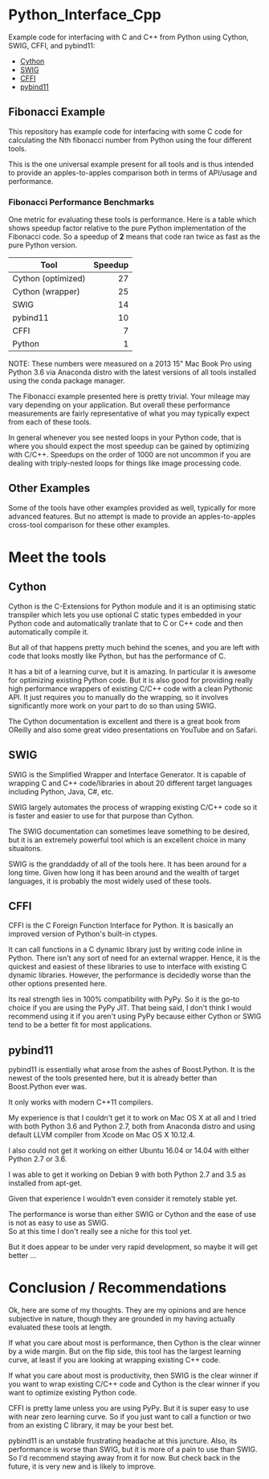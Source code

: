 # Python_Interface_Cpp
Example code for interfacing with C and C++ from Python using Cython, SWIG, CFFI, and pybind11:

* [Cython](http://cython.org)
* [SWIG](http://www.swig.org)
* [CFFI](http://cffi.readthedocs.io)
* [pybind11](https://github.com/pybind/pybind11)

## Fibonacci Example
This repository has example code for interfacing with some C code for calculating the Nth
fibonacci number from Python using the four different tools.

This is the one universal example present for all tools and is thus intended to provide
an apples-to-apples comparison both in terms of API/usage and performance.

### Fibonacci Performance Benchmarks
One metric for evaluating these tools is performance.  Here is a table which shows speedup
factor relative to the pure Python implementation of the Fibonacci code.  So a speedup of **2**
means that code ran twice as fast as the pure Python version.

| Tool               | Speedup |
| ------------------ | -------:|
| Cython (optimized) | 27      |
| Cython (wrapper)   | 25      |
| SWIG               | 14      |
| pybind11           | 10      |
| CFFI               |  7      |
| Python             |  1      |

NOTE: These numbers were measured on a 2013 15" Mac Book Pro using Python 3.6 via Anaconda distro
with the latest versions of all tools installed using the conda package manager.

The Fibonacci example presented here is pretty trivial.  Your mileage may vary depending on your
application.  But overall these performance measurements are fairly representative of what you
may typically expect from each of these tools.  

In general whenever you see nested loops in your Python code, that is where you should expect the
most speedup can be gained by optimizing with C/C++.  Speedups on the order of 1000 are not
uncommon if you are dealing with triply-nested loops for things like image processing code.

## Other Examples
Some of the tools have other examples provided as well, typically for more advanced features.
But no attempt is made to provide an apples-to-apples cross-tool comparison for these other
examples.

# Meet the tools

## Cython
Cython is the C-Extensions for Python module and it is an optimising static transpiler which
lets you use optional C static types embedded in your Python code and automatically tranlate
that to C or C++ code and then automatically compile it.

But all of that happens pretty much behind the scenes, and you are left with code that looks
mostly like Python, but has the performance of C.

It has a bit of a learning curve, but it is amazing.  In particular it is awesome for
optimizing existing Python code.  But it is also good for providing really high performance
wrappers of existing C/C++ code with a clean Pythonic API.  It just requires you to manually
do the wrapping, so it involves significantly more work on your part to do so than using SWIG.

The Cython documentation is excellent and there is a great book from OReilly and also some great
video presentations on YouTube and on Safari.

## SWIG
SWIG is the Simplified Wrapper and Interface Generator.  It is capable of wrapping C and C++
code/libraries in about 20 different target languages including Python, Java, C#, etc.  

SWIG largely automates the process of wrapping existing C/C++ code so it is faster and easier
to use for that purpose than Cython.

The SWIG documentation can sometimes leave something to be desired, but it is an extremely powerful
tool which is an excellent choice in many situaitons.

SWIG is the granddaddy of all of the tools here.  It has been around for a long time.  Given how
long it has been around and the wealth of target languages, it is probably the most widely used
of these tools.

## CFFI
CFFI is the C Foreign Function Interface for Python.  It is basically an improved version of
Python's built-in ctypes.  

It can call functions in a C dynamic library just by writing code inline in Python.  There
isn't any sort of need for an external wrapper.  Hence, it is the quickest and easiest
of these libraries to use to interface with existing C dynamic libraries.  However, the
performance is decidedly worse than the other options presented here.

Its real strength lies in 100% compatibility with PyPy.  So it is the go-to choice if you are
using the PyPy JIT.  That being said, I don't think I would recommend using it if you aren't using
PyPy because either Cython or SWIG tend to be a better fit for most applications.

## pybind11
pybind11 is essentially what arose from the ashes of Boost.Python.  It is the newest of the tools
presented here, but it is already better than
Boost.Python ever was.

It only works with modern C++11 compilers.

My experience is that I couldn't get it to work on Mac OS X at all and I tried with both Python 3.6 
and Python 2.7, both from Anaconda distro and using default LLVM compiler from Xcode on Mac OS X 
10.12.4.

I also could not get it working on either Ubuntu 16.04 or 14.04 with either Python 2.7 or 3.6.

I was able to get it working on Debian 9 with both Python 2.7 and 3.5 as installed from apt-get.

Given that experience I wouldn't even consider it remotely stable yet.

The performance is worse than either SWIG or Cython and the ease of use is not as easy to use as SWIG.  
So at this time I don't really see a niche for this tool yet.

But it does appear to be under very rapid development, so maybe it will get better ...

# Conclusion / Recommendations
Ok, here are some of my thoughts.  They are my opinions and are hence subjective in nature, though
they are grounded in my having actually evaluated these tools at length.  

If what you care about most is performance, then Cython is the clear winner by a wide margin.  But on 
the flip side, this tool has the largest learning curve, at least if you are looking at wrapping 
existing C++ code.

If what you care about most is productivity, then SWIG is the clear winner if you want to wrap existing
C/C++ code and Cython is the clear winner if you want to optimize existing Python code.

CFFI is pretty lame unless you are using PyPy.  But it is super easy to use with near zero learning curve.
So if you just want to call a function or two from an existing C library, it may be your best bet.

pybind11 is an unstable frustrating headache at this juncture.  Also, its performance is worse 
than SWIG, but it is more of a pain to use than SWIG.  So I'd recommend staying away from it for now.
But check back in the future, it is very new and is likely to improve.
